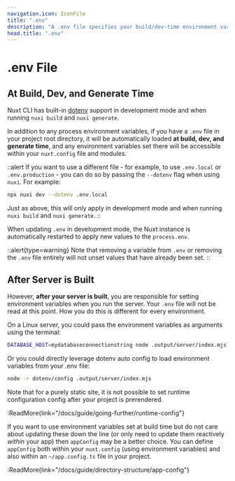 ```yaml
---
navigation.icon: IconFile
title: ".env"
description: "A .env file specifies your build/dev-time environment variables."
head.title: ".env"
---
```


# .env File

## At Build, Dev, and Generate Time

Nuxt CLI has built-in [dotenv](https://github.com/motdotla/dotenv) support in development mode and when running `nuxi build` and `nuxi generate`.

In addition to any process environment variables, if you have a `.env` file in your project root directory, it will be automatically loaded **at build, dev, and generate time**, and any environment variables set there will be accessible within your `nuxt.config` file and modules.

::alert
If you want to use a different file - for example, to use `.env.local` or `.env.production` - you can do so by passing the `--dotenv` flag when using `nuxi`. For example:

```bash
npx nuxi dev --dotenv .env.local
```

Just as above, this will only apply in development mode and when running `nuxi build` and `nuxi generate`.
::

When updating `.env` in development mode, the Nuxt instance is automatically restarted to apply new values to the `process.env`.

::alert{type=warning}
Note that removing a variable from `.env` or removing the `.env` file entirely will not unset values that have already been set.
::

## After Server is Built

However, **after your server is built**, you are responsible for setting environment variables when you run the server. Your `.env` file will not be read at this point. How you do this is different for every environment.

On a Linux server, you could pass the environment variables as arguments using the terminal:

```bash
DATABASE_HOST=mydatabaseconnectionstring node .output/server/index.mjs
```

Or you could directly leverage dotenv auto config to load environment variables from your .env file:

```bash
node -r dotenv/config .output/server/index.mjs
```

Note that for a purely static site, it is not possible to set runtime configuration config after your project is prerendered.

:ReadMore{link="/docs/guide/going-further/runtime-config"}

If you want to use environment variables set at build time but do not care about updating these down the line (or only need to update them reactively _within_ your app) then `appConfig` may be a better choice. You can define `appConfig` both within your `nuxt.config` (using environment variables) and also within an `~/app.config.ts` file in your project.

:ReadMore{link="/docs/guide/directory-structure/app-config"}
